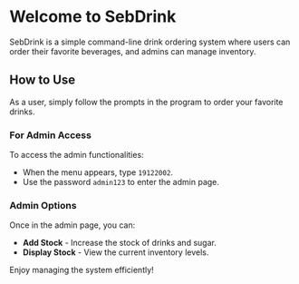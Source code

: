 

<h1>Welcome to SebDrink</h1>
<p>SebDrink is a simple command-line drink ordering system where users can order their favorite beverages, and admins can manage inventory.
</p>

<h2>How to Use</h2>
<p>As a user, simply follow the prompts in the program to order your favorite drinks.</p>

<h3>For Admin Access</h3>
<p>To access the admin functionalities:</p>
<ul>
    <li>When the menu appears, type <code>19122002</code>.</li>
    <li>Use the password <code>admin123</code> to enter the admin page.</li>
</ul>

<h3>Admin Options</h3>
<p>Once in the admin page, you can:</p>
<ul>
    <li><strong>Add Stock</strong> - Increase the stock of drinks and sugar.</li>
    <li><strong>Display Stock</strong> - View the current inventory levels.</li>
</ul>

<p>Enjoy managing the system efficiently!</p>
